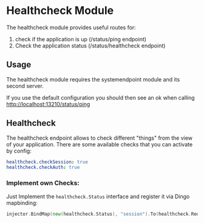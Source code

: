# Healthcheck Module

The healthcheck module provides useful routes for:
1. check if the application is up (/status/ping endpoint)
1. Check the application status (/status/healthcheck endpoint)

## Usage

The healthcheck module requires the systemendpoint module and its second server.

If you use the default configuration you should then see an ok when calling [http://localhost:13210/status/ping](http://localhost:13210/status/ping)


## Healthcheck

The healthcheck endpoint allows to check different "things" from the view of your application.
There are some available checks that you can activate by config:

```yaml
healthcheck.checkSession: true
healthcheck.checkAuth: true
```

### Implement own Checks:

Just Implement the `healthcheck.Status` interface and register it via Dingo mapbinding:

```go
injector.BindMap(new(healthcheck.Status), "session").To(healthcheck.RedisSession{})
```
